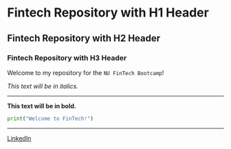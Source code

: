 # Fintech Repository with H1 Header

## Fintech Repository with H2 Header

### Fintech Repository with H3 Header

Welcome to my repository for the `NU FinTech Bootcamp`!

*This text will be in italics.*

---

**This text will be in bold.**

```python
print("Welcome to FinTech!")
```

---

[LinkedIn](https://www.linkedin.com/in/joborras/)
